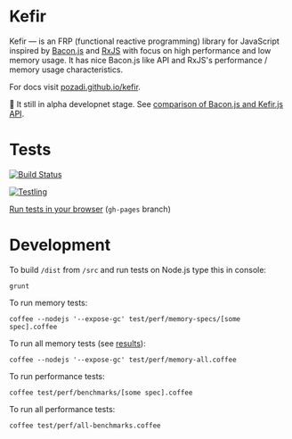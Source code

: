 # Kefir

Kefir — is an FRP (functional reactive programming) library for JavaScript
inspired by [Bacon.js](https://github.com/baconjs/bacon.js)
and [RxJS](https://github.com/Reactive-Extensions/RxJS)
with focus on high performance and low memory usage.
It has nice Bacon.js like API
and RxJS's performance / memory usage characteristics.

For docs visit [pozadi.github.io/kefir](http://pozadi.github.io/kefir).

:construction: It still in alpha developnet stage. See [comparison of Bacon.js and Kefir.js API](https://github.com/pozadi/kefir/blob/master/bacon-vs-kefir-api.md).



# Tests

[![Build Status](https://travis-ci.org/pozadi/kefir.svg?branch=master)](https://travis-ci.org/pozadi/kefir)

[![Testling](https://ci.testling.com/pozadi/kefir.png)](https://ci.testling.com/pozadi/kefir)

[Run tests in your browser](http://pozadi.github.io/kefir/test/in-browser/SpecRunner.html) (`gh-pages` branch)



# Development

To build `/dist` from `/src` and run tests on Node.js type this in console:

    grunt

To run memory tests:

    coffee --nodejs '--expose-gc' test/perf/memory-specs/[some spec].coffee

To run all memory tests (see [results](https://github.com/pozadi/kefir/blob/master/test/perf/memory-results.txt)):

    coffee --nodejs '--expose-gc' test/perf/memory-all.coffee

To run performance tests:

    coffee test/perf/benchmarks/[some spec].coffee

To run all performance tests:

    coffee test/perf/all-benchmarks.coffee
